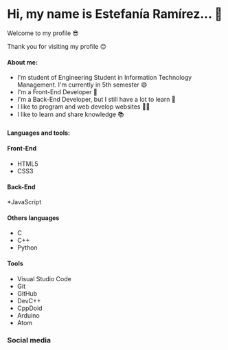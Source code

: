 # Hi, my name is Estefanía Ramírez... 👋
Welcome to my profile 😎

Thank you for visiting my profile 😊

#### About me:

* I'm student of Engineering Student in Information Technology Management. I'm currently in 5th semester 😄
* I'm a Front-End Developer 📳
* I'm a Back-End Developer, but I still have a lot to learn 📲
* I like to program and web develop websites 👩‍💻
* I like to learn and share knowledge 📚

#### Languages and tools:

<h4>Front-End</h4>

* HTML5
* CSS3

<h4>Back-End</h4>

*JavaScript

<h4>Others languages</h4>

* C
* C++
* Python

<h4>Tools</h4>

* Visual Studio Code
* Git
* GitHub
* DevC++
* CppDoid
* Arduino
* Atom

### Social media
